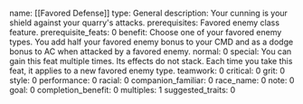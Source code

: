 name: [[Favored Defense]]
type: General
description: Your cunning is your shield against your quarry's attacks.
prerequisites: Favored enemy class feature.
prerequisite_feats: 0
benefit: Choose one of your favored enemy types. You add half your favored enemy bonus to your CMD and as a dodge bonus to AC when attacked by a favored enemy.
normal: 0
special: You can gain this feat multiple times. Its effects do not stack. Each time you take this feat, it applies to a new favored enemy type.
teamwork: 0
critical: 0
grit: 0
style: 0
performance: 0
racial: 0
companion_familiar: 0
race_name: 0
note: 0
goal: 0
completion_benefit: 0
multiples: 1
suggested_traits: 0
